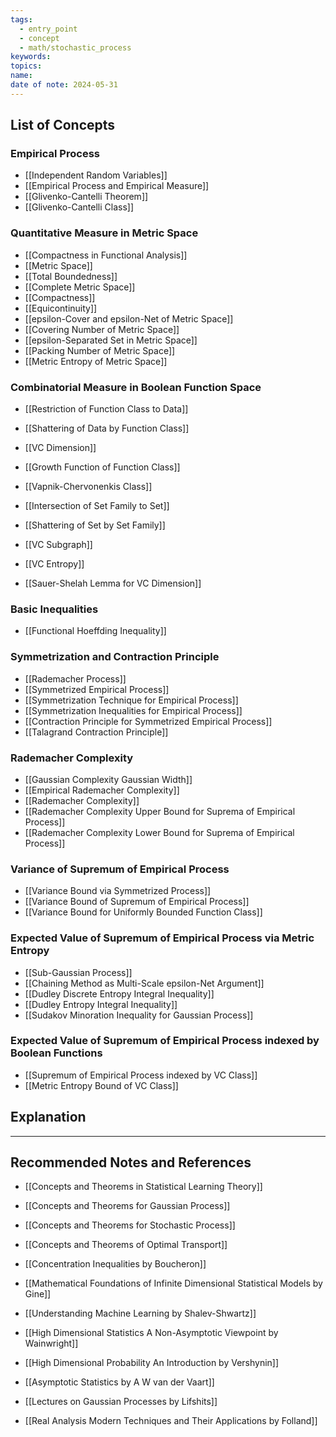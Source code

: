 ```yaml
---
tags:
  - entry_point
  - concept
  - math/stochastic_process
keywords: 
topics: 
name: 
date of note: 2024-05-31
---
```


## List of Concepts

### Empirical Process

- [[Independent Random Variables]]
- [[Empirical Process and Empirical Measure]]
- [[Glivenko-Cantelli Theorem]]
- [[Glivenko-Cantelli Class]]

### Quantitative Measure in Metric Space

- [[Compactness in Functional Analysis]]
- [[Metric Space]]
- [[Total Boundedness]]
- [[Complete Metric Space]]
- [[Compactness]]
- [[Equicontinuity]]
- [[epsilon-Cover and epsilon-Net of Metric Space]]
- [[Covering Number of Metric Space]]
- [[epsilon-Separated Set in Metric Space]]
- [[Packing Number of Metric Space]]
- [[Metric Entropy of Metric Space]]

### Combinatorial Measure in Boolean Function Space 

- [[Restriction of Function Class to Data]]
- [[Shattering of Data by Function Class]]
- [[VC Dimension]]
- [[Growth Function of Function Class]]
- [[Vapnik-Chervonenkis Class]]

- [[Intersection of Set Family to Set]]
- [[Shattering of Set by Set Family]]
- [[VC Subgraph]]
- [[VC Entropy]]
- [[Sauer-Shelah Lemma for VC Dimension]]


### Basic Inequalities

- [[Functional Hoeffding Inequality]]

### Symmetrization and Contraction Principle

- [[Rademacher Process]]
- [[Symmetrized Empirical Process]]
- [[Symmetrization Technique for Empirical Process]]
- [[Symmetrization Inequalities for Empirical Process]]
- [[Contraction Principle for Symmetrized Empirical Process]]
- [[Talagrand Contraction Principle]]

### Rademacher Complexity

- [[Gaussian Complexity Gaussian Width]]
- [[Empirical Rademacher Complexity]]
- [[Rademacher Complexity]]
- [[Rademacher Complexity Upper Bound for Suprema of Empirical Process]]
- [[Rademacher Complexity Lower Bound for Suprema of Empirical Process]]

### Variance of Supremum of Empirical Process

- [[Variance Bound via Symmetrized Process]]
- [[Variance Bound of Supremum of Empirical Process]]
- [[Variance Bound for Uniformly Bounded Function Class]]

### Expected Value of Supremum of Empirical Process via Metric Entropy

- [[Sub-Gaussian Process]]
- [[Chaining Method as Multi-Scale epsilon-Net Argument]]
- [[Dudley Discrete Entropy Integral Inequality]]
- [[Dudley Entropy Integral Inequality]]
- [[Sudakov Minoration Inequality for Gaussian Process]]

### Expected Value of Supremum of Empirical Process indexed by Boolean Functions

- [[Supremum of Empirical Process indexed by VC Class]]
- [[Metric Entropy Bound of VC Class]]


## Explanation





-----------
##  Recommended Notes and References

- [[Concepts and Theorems in Statistical Learning Theory]]
- [[Concepts and Theorems for Gaussian Process]]
- [[Concepts and Theorems for Stochastic Process]]
- [[Concepts and Theorems of Optimal Transport]]


- [[Concentration Inequalities by Boucheron]]
- [[Mathematical Foundations of Infinite Dimensional Statistical Models by Gine]]
- [[Understanding Machine Learning by Shalev-Shwartz]]
- [[High Dimensional Statistics A Non-Asymptotic Viewpoint by Wainwright]]
- [[High Dimensional Probability An Introduction by Vershynin]]
- [[Asymptotic Statistics by A W van der Vaart]]
- [[Lectures on Gaussian Processes by Lifshits]]


- [[Real Analysis Modern Techniques and Their Applications by Folland]]